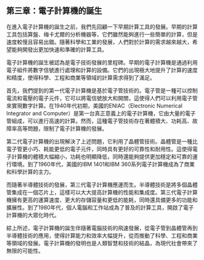 ## 第三章：電子計算機的誕生

在進入電子計算機的誕生之前，我們先回顧一下早期計算工具的發展。早期的計算工具包括算盤、梅卡尤爾的分析機器等，它們雖然能夠進行一些簡單的計算，但是速度較慢且容易出錯。隨著科學和工業的發展，人們對於計算的需求越來越大，希望能夠開發出更加快速和準確的計算工具。

電子計算機的誕生被認為是電子技術發展的里程碑。早期的電子計算機是通過利用電子組件將數字信號進行處理和計算的設備。它們的出現極大地提升了計算的速度和精度，使得科學、工程和商業等領域的計算需求得到了滿足。

首先，我們提到的第一代電子計算機是基於電子管技術的。電子管是一種可以控制電流和電壓的電子元件，它可以將電信號放大和開關，這使得人們可以利用電子管來實現數字計算。在1940年代初期，美國的ENIAC（Electronic Numerical Integrator and Computer）是第一台真正意義上的電子計算機，它由大量的電子管組成，可以進行高速的計算。然而，這種電子管技術存在著體積大、功耗高、故障率高等問題，限制了電子計算機的發展。

第二代電子計算機的出現解決了上述問題，它利用了晶體管技術。晶體管是一種比電子管更小巧、耗能更低的電子元件，同時具有更好的可靠性和耐用性。這使得電子計算機的體積大幅縮小，功耗也明顯降低，同時還能夠提供更加穩定和可靠的運行環境。到了1960年代，美國的IBM 1401和IBM 360系列電子計算機成為了商業和科學計算的主力。

而隨著半導體技術的發展，第三代電子計算機應運而生。半導體技術是將多個晶體管集成在一個芯片上，這樣可以大大提高計算機的性能和集成度。第三代電子計算機擁有更高的運算速度、更大的存儲容量和更低的能耗，同時還具備更多的功能和擴展性。到了1980年代，個人電腦和工作站成為了普及的計算工具，開啟了電子計算機的大眾化時代。

綜上所述，電子計算機的誕生伴隨著電腦技術的飛速發展，從電子管到晶體管再到半導體技術的應用，使得計算能力和效率大幅提升，從而推動了科學、工程和商業等領域的發展。電子計算機的發明也是人類智慧和技術的結晶，為現代社會帶來了無限的可能性。
